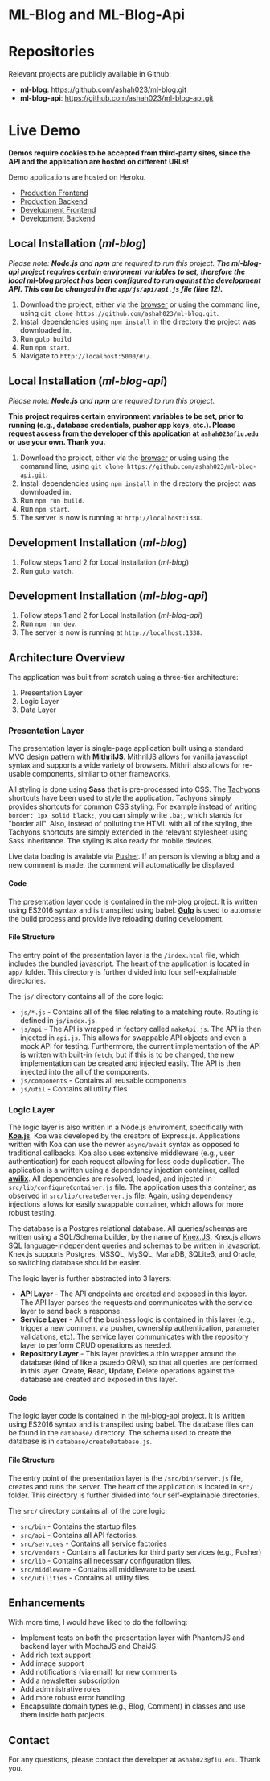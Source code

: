 # ML-Blog and ML-Blog-Api

# Repositories
Relevant projects are publicly available in Github:

* **ml-blog**: https://github.com/ashah023/ml-blog.git
* **ml-blog-api**: https://github.com/ashah023/ml-blog-api.git

# Live Demo

**Demos require cookies to be accepted from third-party sites, since the API and the application are hosted on different URLs!**

Demo applications are hosted on Heroku.

* [Production Frontend](https://ml-blog.herokuapp.com/)
* [Production Backend](https://ml-blog-api.herokuapp.com/)
* [Development Frontend](https://ml-blog-dev.herokuapp.com/)
* [Development Backend](https://ml-blog-api-dev.herokuapp.com/)

## Local Installation (_ml-blog_)

_Please note: **Node.js** and **npm** are required to run this project. **The ml-blog-api project requires certain enviroment variables to set, therefore the local ml-blog project has been configured to run against the development API. This can be changed in the `app/js/api/api.js` file (line 12).**_

1. Download the project, either via the [browser](https://github.com/ashah023/ml-blog) or using the command line, using `git clone https://github.com/ashah023/ml-blog.git`.
2. Install dependencies using `npm install` in the directory the project was downloaded in.
3. Run `gulp build`
4. Run `npm start`.
5. Navigate to `http://localhost:5000/#!/`.

## Local Installation (_ml-blog-api_)

_Please note: **Node.js** and **npm** are required to run this project._

**This project requires certain environment variables to be set, prior to running (e.g., database credentials, pusher app keys, etc.). Please request access from the developer of this application at `ashah023@fiu.edu` or use your own. Thank you.**


1. Download the project, either via the [browser](https://github.com/ashah023/ml-blog-api) or using using the comamnd line, using `git clone https://github.com/ashah023/ml-blog-api.git`.
2. Install dependencies using `npm install` in the directory the project was downloaded in.
3. Run `npm run build`.
4. Run `npm start`.
5. The server is now is running at `http://localhost:1338`.

## Development Installation (_ml-blog_)
1. Follow steps 1 and 2 for Local Installation (_ml-blog_)
2. Run `gulp watch`.

## Development Installation (_ml-blog-api_)
1. Follow steps 1 and 2 for Local Installation (_ml-blog-api_)
2. Run `npm run dev`.
3. The server is now is running at `http://localhost:1338`.

## Architecture Overview

The application was built from scratch using a three-tier architecture:
1. Presentation Layer
2. Logic Layer
3. Data Layer

### Presentation Layer

The presentation layer is single-page application built using a standard MVC design pattern with **[MithrilJS](https://mithril.js.org/)**. MithrilJS allows for vanilla javascript syntax and supports a wide variety of browsers. Mithril also allows for re-usable components, similar to other frameworks.

All styling is done using **Sass** that is pre-processed into CSS. The [Tachyons](http://tachyons.io/) shortcuts have been used to style the application. Tachyons simply provides shortcuts for common CSS styling. For example instead of writing `border: 1px solid black;`, you can simply write `.ba;`, which stands for "border all". Also, instead of polluting the HTML with all of the styling, the Tachyons shortcuts are simply extended in the relevant stylesheet using Sass inheritance. The styling is also ready for mobile devices.

Live data loading is avaiable via [Pusher](https://pusher.com/). If an person is viewing a blog and a new comment is made, the comment will automatically be displayed.

#### Code

The presentation layer code is contained in the [ml-blog](https://github.com/ashah023/ml-blog) project. It is written using ES2016 syntax and is transpiled using babel. **[Gulp](http://gulpjs.com/)** is used to automate the build process and provide live reloading during development.

#### File Structure

The entry point of the presentation layer is the `/index.html` file, which includes the bundled javascript. The heart of the application is located in `app/` folder. This directory is further divided into four self-explainable directories.

The `js/` directory contains all of the core logic:
* `js/*.js` - Contains all of the files relating to a matching route. Routing is defined in `js/index.js`.
* `js/api` - The API is wrapped in factory called `makeApi.js`. The API is then injected in `api.js`. This allows for swappable API objects and even a mock API for testing. Furthermore, the current implementation of the API is written with built-in `fetch`, but if this is to be changed, the new implementation can be created and injected easily. The API is then injected into the all of the components.
* `js/components` - Contains all reusable components
* `js/util` - Contains all utility files

### Logic Layer

The logic layer is also written in a Node.js enviroment, specifically with **[Koa.js](http://koajs.com/#)**. Koa was developed by the creators of Express.js. Applications written with Koa can use the newer `async/await` syntax as opposed to traditional callbacks. Koa also uses extensive middleware (e.g., user authentication) for each request allowing for less code duplication. The application is a written using a dependency injection container, called **[awilix](https://github.com/jeffijoe/awilix)**. All dependencies are resolved, loaded, and injected in `src/lib/configureContainer.js` file. The application uses this container, as observed in `src/lib/createServer.js` file. Again, using dependency injections allows for easily swappable container, which allows for more robust testing.

The database is a Postgres relational database. All queries/schemas are written using a SQL/Schema builder, by the name of [Knex.JS](http://knexjs.org/). Knex.js allows SQL language-independent queries and schemas to be written in javascript. Knex.js supports Postgres, MSSQL, MySQL, MariaDB, SQLite3, and Oracle, so switching database should be easier.

The logic layer is further abstracted into 3 layers:
* **API Layer** - The API endpoints are created and exposed in this layer. The API layer parses the requests and communicates with the service layer to send back a response.
* **Service Layer** - All of the business logic is contained in this layer (e.g., trigger a new comment via pusher, ownership authentication, parameter validations, etc). The service layer communicates with the repository layer to perform CRUD operations as needed.
* **Repository Layer** - This layer provides a thin wrapper around the database (kind of like a psuedo ORM), so that all queries are performed in this layer. **C**reate, **R**ead, **U**pdate, **D**elete operations against the database are created and exposed in this layer.

#### Code

The logic layer code is contained in the [ml-blog-api](https://github.com/ashah023/ml-blog-api) project. It is written using ES2016 syntax and is transpiled using babel. The database files can be found in the `database/` directory. The schema used to create the database is in `database/createDatabase.js`.

#### File Structure

The entry point of the presentation layer is the `/src/bin/server.js` file, creates and runs the server. The heart of the application is located in `src/` folder. This directory is further divided into four self-explainable directories.

The `src/` directory contains all of the core logic:
* `src/bin` - Contains the startup files.
* `src/api` - Contains all API factories.
* `src/services` - Contains all service factories
* `src/vendors` - Contains all factories for third party services (e.g., Pusher)
* `src/lib` - Contains all necessary configuration files.
* `src/middleware` - Contains all middleware to be used.
* `src/utilities` - Contains all utility files

## Enhancements

With more time, I would have liked to do the following:

* Implement tests on both the presentation layer with PhantomJS and backend layer with MochaJS and ChaiJS.
* Add rich text support
* Add image support
* Add notifications (via email) for new comments
* Add a newsletter subscription
* Add administrative roles
* Add more robust error handling
* Encapsulate domain types (e.g., Blog, Comment) in classes and use them inside both projects.

## Contact

For any questions, please contact the developer at `ashah023@fiu.edu`. Thank you.